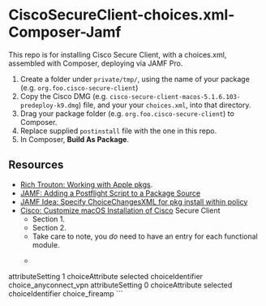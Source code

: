 # CiscoSecureClient-choices.xml-Composer-Jamf
This repo is for installing Cisco Secure Client, with a choices.xml, assembled with Composer, deploying via JAMF Pro.

1. Create a folder under `private/tmp/`, using the name of your package (e.g. `org.foo.cisco-secure-client`)
2. Copy the Cisco DMG (e.g. `cisco-secure-client-macos-5.1.6.103-predeploy-k9.dmg`) file, and your your `choices.xml`, into that directory.
3. Drag your package folder (e.g. `org.foo.cisco-secure-client`) to Composer.
4. Replace supplied `postinstall` file with the one in this repo.
5. In Composer, **Build As Package**.

## Resources
* [Rich Trouton: Working with Apple pkgs](https://gist.github.com/rtrouton/002034a14e9d8f4f5b32cd4b0998bc01).
* [JAMF: Adding a Postflight Script to a Package Source](https://learn.jamf.com/en-US/bundle/composer-user-guide-current/page/Adding_a_Postflight_Script_to_a_Package_Source.html)
* [JAMF Idea: Specify ChoiceChangesXML for pkg install within policy](https://ideas.jamf.com/ideas/JN-I-17689)
* [Cisco: Customize macOS Installation of Cisco](https://docs.umbrella.com/deployment-umbrella/docs/customize-macos-installation-of-cisco-secure-client) 
Secure Client
  - Section 1.
  - Section 2.
  - Take care to note, you *do* need to have an entry for each functional module.
  - ```
<dict>
	<key>attributeSetting</key>
	<integer>1</integer>
	<key>choiceAttribute</key>
	<string>selected</string>
	<key>choiceIdentifier</key>
	<string>choice_anyconnect_vpn</string>
</dict>
<dict>
	<key>attributeSetting</key>
	<integer>0</integer>
	<key>choiceAttribute</key>
	<string>selected</string>
	<key>choiceIdentifier</key>
	<string>choice_fireamp</string>
</dict>
```


